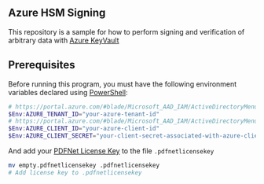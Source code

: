 ## Azure HSM Signing

This repository is a sample for how to perform signing and verification of arbitrary data with [Azure KeyVault](https://azure.microsoft.com/en-us/services/key-vault/)

## Prerequisites

Before running this program, you must have the following environment variables declared using [PowerShell](https://docs.microsoft.com/en-us/powershell/#powershell-editions---tools):

```PowerShell
# https://portal.azure.com/#blade/Microsoft_AAD_IAM/ActiveDirectoryMenuBlade/Overview
$Env:AZURE_TENANT_ID="your-azure-tenant-id"
# https://portal.azure.com/#blade/Microsoft_AAD_IAM/ActiveDirectoryMenuBlade/RegisteredApps
$Env:AZURE_CLIENT_ID="your-azure-client-id"
$Env:AZURE_CLIENT_SECRET="your-client-secret-associated-with-azure-client-id"
```

And add your [PDFNet License Key](https://www.pdftron.com/download-center/windows/) to the file `.pdfnetlicensekey`

```sh
mv empty.pdfnetlicensekey .pdfnetlicensekey
# Add license key to .pdfnetlicensekey
```
